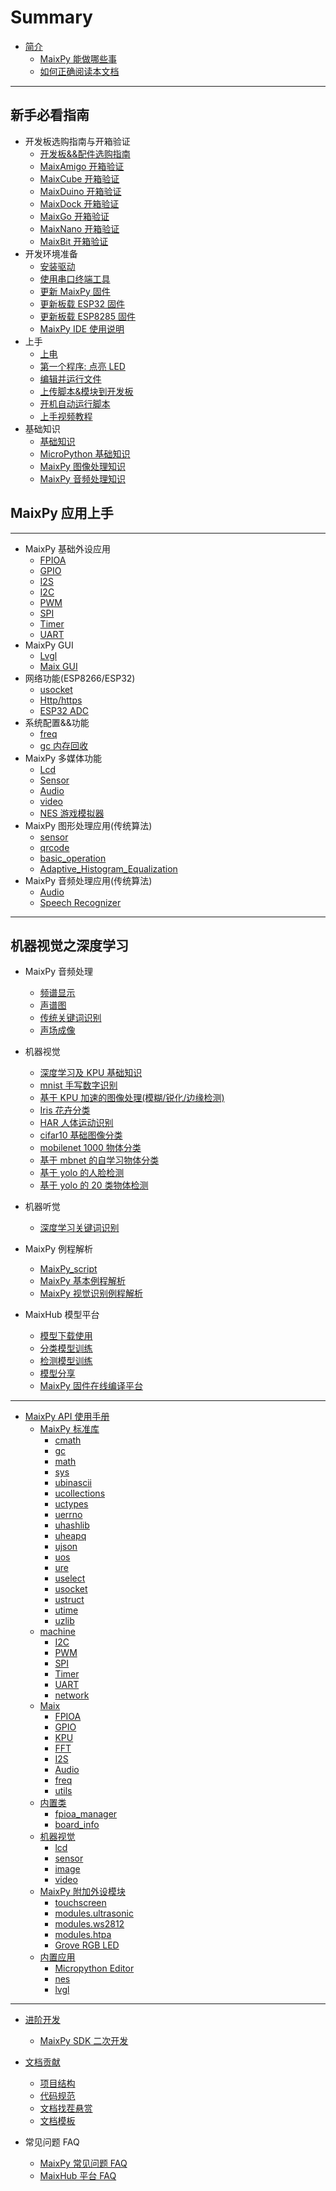 # Summary

* [简介](README.md)
  - [MaixPy 能做哪些事](./what_maix_do.md)
  - [如何正确阅读本文档](./how_to_read.md)

----

## 新手必看指南

* 开发板选购指南与开箱验证
  - [开发板&&配件选购指南](./develop_kit_board/get_hardware.md)
  - [MaixAmigo 开箱验证](./develop_kit_board/maix_amigo.md)
  - [MaixCube 开箱验证](./develop_kit_board/maix_cube.md)
  - [MaixDuino 开箱验证](./develop_kit_board/maix_duino.md)
  - [MaixDock 开箱验证](./develop_kit_board/maix_dock.md)
  - [MaixGo 开箱验证](./develop_kit_board/maix_go.md)
  - [MaixNano 开箱验证](./develop_kit_board/maix_nano.md)
  - [MaixBit 开箱验证](./develop_kit_board/maix_bit.md)
* 开发环境准备
  - [安装驱动](./get_started/env_install_driver.md)
  - [使用串口终端工具](./get_started/env_serial_tools.md)
  - [更新 MaixPy 固件](./get_started/upgrade_maixpy_firmware.md)
  - [更新板载 ESP32 固件](./get_started/upgrade_esp32_firmware.md)
  - [更新板载 ESP8285 固件](./get_started/upgrade_esp8285_firmware.md)
  - [MaixPy IDE 使用说明](./get_started/env_maixpyide.md)
* 上手
  - [上电](./get_started/get_started_power_on.md)
  - [第一个程序: 点亮 LED](./get_started/get_started_led_blink.md)
  - [编辑并运行文件](./get_started/get_started_edit_file.md)
  - [上传脚本&模块到开发板](./get_started/get_started_upload_script.md)
  - [开机自动运行脚本](./get_started/get_started_boot.md)
  - [上手视频教程](./get_started/maixpy_get_started_video.md)
* 基础知识
  - [基础知识](./get_started/knowledge_prepare.md)
  - [MicroPython 基础知识](./get_started/knowledge_micropython.md)
  - [MaixPy 图像处理知识](./get_started/knowledge_image.md)
  - [MaixPy 音频处理知识](./get_started/knowledge_audio.md)


## MaixPy 应用上手

----

* MaixPy 基础外设应用
  - [FPIOA](./api_reference/Maix/fpioa.md)
  - [GPIO](./api_reference/Maix/gpio.md)
  - [I2S](./api_reference/Maix/i2s.md)
  - [I2C](./api_reference/machine/i2c.md)
  - [PWM](./api_reference/machine/pwm.md)
  - [SPI](./api_reference/machine/spi.md)
  - [Timer](./api_reference/machine/timer.md)
  - [UART](./api_reference/machine/uart.md)
* MaixPy GUI
  - [Lvgl](./api_reference/application/lvgl.md)
  - [Maix GUI](./api_reference/application/maixui.md)
* 网络功能(ESP8266/ESP32)
  - [usocket](./api_reference/standard/usocket.md)
  - [Http/https](./api_reference/machine/network.md)
  - [ESP32 ADC](./api_reference/machine/network.md)
* 系统配置&&功能
  - [freq](./api_reference/Maix/freq.md)
  - [gc 内存回收](./api_reference/standard/gc.md)
* MaixPy 多媒体功能
  - [Lcd](./api_reference/machine_vision/lcd.md)
  - [Sensor](./api_reference/machine_vision/sensor.md)
  - [Audio](./api_reference/Maix/audio.md)
  - [video](./api_reference/machine_vision/video.md)
  - [NES 游戏模拟器](./api_reference/application/nes.md)
* MaixPy 图形处理应用(传统算法)
  - [sensor](./application/image/sensor.md)
  - [qrcode](./application/image/qrcode.md)
  - [basic_operation](./application/image/basic_operation.md)
  - [Adaptive_Histogram_Equalization]()
* MaixPy 音频处理应用(传统算法)
  - [Audio]()
  - [Speech Recognizer](./machine_learning/speech_recognizer.md)

-----

## 机器视觉之深度学习

* MaixPy 音频处理
  - [频谱显示]()
  - [声谱图]()
  - [传统关键词识别]()
  - [声场成像]()
* 机器视觉
  - [深度学习及 KPU 基础知识](./deep_learning/README.md)
  - [mnist 手写数字识别](./deep_learning/mnist.md)
  - [基于 KPU 加速的图像处理(模糊/锐化/边缘检测)]()
  - [Iris 花卉分类](./deep_learning/iris_classification.md)
  - [HAR 人体运动识别]()
  - [cifar10 基础图像分类]()
  - [mobilenet 1000 物体分类]()
  - [基于 mbnet 的自学习物体分类]()
  - [基于 yolo 的人脸检测]()
  - [基于 yolo 的 20 类物体检测]()
* 机器听觉
  - [深度学习关键词识别]()
* MaixPy 例程解析
  - [MaixPy_script]()
  - [MaixPy 基本例程解析]()
  - [MaixPy 视觉识别例程解析]()

* MaixHub 模型平台
  - [模型下载使用](./maixhub/maixhub_platform.md)
  - [分类模型训练]()
  - [检测模型训练]()
  - [模型分享]()
  - [MaixPy 固件在线编译平台]()

-----

* [MaixPy API 使用手册](./api_reference/README.md)
  * [MaixPy 标准库](./api_reference/standard/README.md)
    - [cmath](./api_reference/standard/cmath.md)
    - [gc](./api_reference/standard/gc.md)
    - [math](./api_reference/standard/math.md)
    - [sys](./api_reference/standard/sys.md)
    - [ubinascii](./api_reference/standard/ubinascii.md)
    - [ucollections](./api_reference/standard/ucollections.md)
    - [uctypes](./api_reference/standard/uctypes.md)
    - [uerrno](./api_reference/standard/uerrno.md)
    - [uhashlib](./api_reference/standard/uhashlib.md)
    - [uheapq](./api_reference/standard/uheapq.md)
    - [ujson](./api_reference/standard/ujson.md)
    - [uos](./api_reference/standard/uos.md)
    - [ure](./api_reference/standard/ure.md)
    - [uselect](./api_reference/standard/uselect.md)
    - [usocket](./api_reference/standard/usocket.md)
    - [ustruct](./api_reference/standard/ustruct.md)
    - [utime](./api_reference/standard/utime.md)
    - [uzlib](./api_reference/standard/uzlib.md)
  * [machine](./api_reference/machine/README.md)
    - [I2C](./api_reference/machine/i2c.md)
    - [PWM](./api_reference/machine/pwm.md)
    - [SPI](./api_reference/machine/spi.md)
    - [Timer](./api_reference/machine/timer.md)
    - [UART](./api_reference/machine/uart.md)
    - [network](./api_reference/machine/network.md)
  * [Maix](./api_reference/Maix/README.md)
    - [FPIOA](./api_reference/Maix/fpioa.md)
    - [GPIO](./api_reference/Maix/gpio.md)
    - [KPU](./api_reference/Maix/kpu.md)
    - [FFT](./api_reference/Maix/fft.md)
    - [I2S](./api_reference/Maix/i2s.md)
    - [Audio](./api_reference/Maix/audio.md)
    - [freq](./api_reference/Maix/freq.md)
    - [utils](./api_reference/Maix/utils.md)
  * [内置类](./api_reference/builtin_py/README.md)
    - [fpioa_manager](./api_reference/builtin_py/fm.md)
    - [board_info](./api_reference/builtin_py/board_info.md)
  * [机器视觉](./api_reference/machine_vision/README.md)
    - [lcd](./api_reference/machine_vision/lcd.md)
    - [sensor](./api_reference/machine_vision/sensor.md)
    - [image](./api_reference/machine_vision/image.md)
    - [video](./api_reference/machine_vision/video.md)
  * [MaixPy 附加外设模块](./api_reference/peripheral_modules/README.md)
    - [touchscreen](./api_reference/peripheral_modules/touchscreen.md)
    - [modules.ultrasonic](./api_reference/peripheral_modules/ultrasonic.md)
    - [modules.ws2812](./api_reference/peripheral_modules/ws2812.md)
    - [modules.htpa](./api_reference/peripheral_modules/htpa.md)
    - [Grove RGB LED](./api_reference/peripheral_modules/grove_chainable_rgb_led.md)
  * [内置应用](./api_reference/application/README.md)
    - [Micropython Editor](./api_reference/application/pye.md)
    - [nes](./api_reference/application/nes.md)
    - [lvgl](./api_reference/application/lvgl.md)

-----

* [进阶开发]()
  * [MaixPy SDK 二次开发](./contribute/compile.md)

* [文档贡献]()
  - [项目结构](./contribute/code_struct.md)
  - [代码规范](./contribute/coding_style.md)
  - [文档找茬悬赏](./contribute/README.md)
  - [文档模板](./contribute/app_doc_template.md)


* 常见问题 FAQ
  - [MaixPy 常见问题 FAQ](./others/maixpy_faq.md)
  - [MaixHub 平台 FAQ](./others/maixhub_faq.md)
